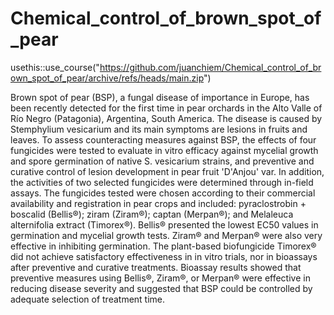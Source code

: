 # Chemical_control_of_brown_spot_of_pear

usethis::use_course("https://github.com/juanchiem/Chemical_control_of_brown_spot_of_pear/archive/refs/heads/main.zip")

Brown spot of pear (BSP), a fungal disease of importance in Europe, has been recently detected for the first time in pear orchards in the Alto Valle of Río Negro (Patagonia), Argentina, South America. The disease is caused by Stemphylium vesicarium and its main symptoms are lesions in fruits and leaves. To assess counteracting measures against BSP, the effects of four fungicides were tested to evaluate in vitro efficacy against mycelial growth and spore germination of native S. vesicarium strains, and preventive and curative control of lesion development in pear fruit 'D'Anjou' var. In addition, the activities of two selected fungicides were determined through in-field assays. The fungicides tested were chosen according to their commercial availability and registration in pear crops and included: pyraclostrobin + boscalid (Bellis®); ziram (Ziram®); captan (Merpan®); and Melaleuca alternifolia extract (Timorex®). Bellis® presented the lowest EC50 values in germination and mycelial growth tests. Ziram® and Merpan® were also very effective in inhibiting germination. The plant-based biofungicide Timorex® did not achieve satisfactory effectiveness in in vitro trials, nor in bioassays after preventive and curative treatments. Bioassay results showed that preventive measures using Bellis®, Ziram®, or Merpan® were effective in reducing disease severity and suggested that BSP could be controlled by adequate selection of treatment time.
